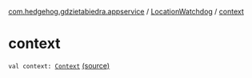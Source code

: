 [com.hedgehog.gdzietabiedra.appservice](../index.md) / [LocationWatchdog](index.md) / [context](./context.md)

# context

`val context: `[`Context`](https://developer.android.com/reference/android/content/Context.html) [(source)](https://github.com/asvid/GdzieTaBiedra/tree/master/app/src/main/java/com/hedgehog/gdzietabiedra/appservice/LocationWatchdog.kt#L21)